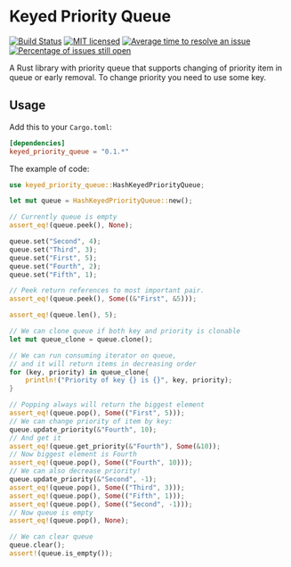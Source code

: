 # Keyed Priority Queue

[![Build Status](https://travis-ci.org/AngelicosPhosphoros/keyed_priority_queue.svg?branch=master)](https://travis-ci.org/AngelicosPhosphoros/keyed_priority_queue)
[![MIT licensed](https://img.shields.io/badge/license-MIT-blue.svg)](./LICENSE)
[![Average time to resolve an issue](http://isitmaintained.com/badge/resolution/AngelicosPhosphoros/keyed_priority_queue.svg)](http://isitmaintained.com/project/AngelicosPhosphoros/keyed_priority_queue "Average time to resolve an issue")
[![Percentage of issues still open](http://isitmaintained.com/badge/open/AngelicosPhosphoros/keyed_priority_queue.svg)](http://isitmaintained.com/project/AngelicosPhosphoros/keyed_priority_queue "Percentage of issues still open")


A Rust library with priority queue that supports changing of priority item in queue or early removal.
To change priority you need to use some key.

## Usage

Add this to your `Cargo.toml`:
```toml
[dependencies]
keyed_priority_queue = "0.1.*"
```

The example of code:

```rust
use keyed_priority_queue::HashKeyedPriorityQueue;

let mut queue = HashKeyedPriorityQueue::new();

// Currently queue is empty
assert_eq!(queue.peek(), None);

queue.set("Second", 4);
queue.set("Third", 3);
queue.set("First", 5);
queue.set("Fourth", 2);
queue.set("Fifth", 1);

// Peek return references to most important pair.
assert_eq!(queue.peek(), Some((&"First", &5)));

assert_eq!(queue.len(), 5);

// We can clone queue if both key and priority is clonable
let mut queue_clone = queue.clone();

// We can run consuming iterator on queue,
// and it will return items in decreasing order
for (key, priority) in queue_clone{
    println!("Priority of key {} is {}", key, priority);
}

// Popping always will return the biggest element
assert_eq!(queue.pop(), Some(("First", 5)));
// We can change priority of item by key:
queue.update_priority(&"Fourth", 10);
// And get it
assert_eq!(queue.get_priority(&"Fourth"), Some(&10));
// Now biggest element is Fourth
assert_eq!(queue.pop(), Some(("Fourth", 10)));
// We can also decrease priority!
queue.update_priority(&"Second", -1);
assert_eq!(queue.pop(), Some(("Third", 3)));
assert_eq!(queue.pop(), Some(("Fifth", 1)));
assert_eq!(queue.pop(), Some(("Second", -1)));
// Now queue is empty
assert_eq!(queue.pop(), None);

// We can clear queue
queue.clear();
assert!(queue.is_empty());
```
